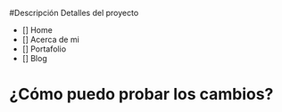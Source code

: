 #Descripción
Detalles del proyecto
- [] Home
- [] Acerca de mi
- [] Portafolio
- [] Blog

# ¿Cómo puedo probar los cambios?
